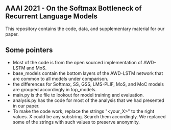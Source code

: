 ## AAAI 2021 - On the Softmax Bottleneck of Recurrent Language Models

This repository contains the code, data, and supplementary material for our paper. 

## Some pointers
-  Most of the code is from the open sourced implementation of AWD-LSTM and MoS. 
- base_models contain the bottom layers of the AWD-LSTM network that are common 
to all models under comparison.
- the differences for Softmax, SS, GSS, LMS-PLIF, MoS, and MoC models are 
grouped accordingly in top_models.
- main.py is the file to lookout for model training and evaluation. 
- analysis.py has the code for most of the analysis that we had presented in our 
paper.
- To make the code work, replace the strings "<your_X>" to the right values.
X could be any substring. Search them accordingly. We replaced some of the strings
with such values to preserve anonymity. 

